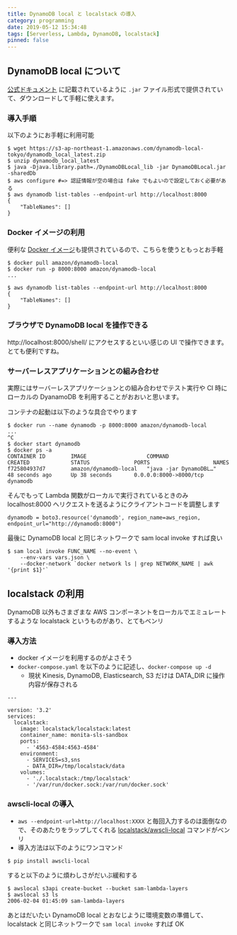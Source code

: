 ```yaml
---
title: DynamoDB local と localstack の導入
category: programming
date: 2019-05-12 15:34:48
tags: [Serverless, Lambda, DynamoDB, localstack]
pinned: false
---
```


## DynamoDB local について

[公式ドキュメント](https://docs.aws.amazon.com/ja_jp/amazondynamodb/latest/developerguide/DynamoDBLocal.DownloadingAndRunning.html) に記載されているように `.jar` ファイル形式で提供されていて、ダウンロードして手軽に使えます。

### 導入手順

以下のようにお手軽に利用可能

```
$ wget https://s3-ap-northeast-1.amazonaws.com/dynamodb-local-tokyo/dynamodb_local_latest.zip
$ unzip dynamodb_local_latest
$ java -Djava.library.path=./DynamoDBLocal_lib -jar DynamoDBLocal.jar -sharedDb
$ aws configure #=> 認証情報が空の場合は fake でもよいので設定しておく必要がある
$ aws dynamodb list-tables --endpoint-url http://localhost:8000
{
    "TableNames": []
}
```

### Docker イメージの利用

便利な [Docker イメージ](https://hub.docker.com/r/amazon/dynamodb-local)も提供されているので、こちらを使うともっとお手軽

```
$ docker pull amazon/dynamodb-local
$ docker run -p 8000:8000 amazon/dynamodb-local
...

$ aws dynamodb list-tables --endpoint-url http://localhost:8000
{
    "TableNames": []
}
```

### ブラウザで DynamoDB local を操作できる

http://localhost:8000/shell/ にアクセスするといい感じの UI で操作できます。とても便利ですね。

### サーバーレスアプリケーションとの組み合わせ

実際にはサーバーレスアプリケーションとの組み合わせでテスト実行や CI 時にローカルの DyanamoDB を利用することがおおいと思います。

コンテナの起動は以下のような具合でやります

```
$ docker run --name dynamodb -p 8000:8000 amazon/dynamodb-local
...
^C
$ docker start dynamodb
$ docker ps -a
CONTAINER ID        IMAGE                   COMMAND                  CREATED             STATUS              PORTS                    NAMES
f725804937d7        amazon/dynamodb-local   "java -jar DynamoDBL…"   48 seconds ago      Up 38 seconds       0.0.0.0:8000->8000/tcp   dynamodb
```

そんでもって Lambda 関数がローカルで実行されているときのみ localhost:8000 へリクエストを送るようにクライアントコードを調整します

```
dynamodb = boto3.resource('dynamodb', region_name=aws_region, endpoint_url="http://dynamodb:8000")
```

最後に DynamoDB local と同じネットワークで sam local invoke すれば良い

```
$ sam local invoke FUNC_NAME --no-event \
    --env-vars vars.json \
    --docker-network `docker network ls | grep NETWORK_NAME | awk '{print $1}'`
```

## localstack の利用

DynamoDB 以外もさまざまな AWS コンポーネントをローカルでエミュレートするような localstack というものがあり、とてもベンリ

### 導入方法

- docker イメージを利用するのがよさそう
- `docker-compose.yaml` を以下のように記述し、`docker-compose up -d`
  - 現状 Kinesis, DynamoDB, Elasticsearch, S3 だけは DATA_DIR に操作内容が保存される

```
---

version: '3.2'
services:
  localstack:
    image: localstack/localstack:latest
    container_name: monita-sls-sandbox
    ports:
      - '4563-4584:4563-4584'
    environment:
      - SERVICES=s3,sns
      - DATA_DIR=/tmp/localstack/data
    volumes:
      - './.localstack:/tmp/localstack'
      - '/var/run/docker.sock:/var/run/docker.sock'
```

### awscli-local の導入

- `aws --endpoint-url=http://localhost:XXXX` と毎回入力するのは面倒なので、そのあたりをラップしてくれる [localstack/awscli-local](https://github.com/localstack/awscli-local) コマンドがベンリ
- 導入方法は以下のようにワンコマンド

```
$ pip install awscli-local
```

すると以下のように煩わしさがだいぶ緩和する

```
$ awslocal s3api create-bucket --bucket sam-lambda-layers
$ awslocal s3 ls
2006-02-04 01:45:09 sam-lambda-layers
```

あとはだいたい DynamoDB local とおなじように環境変数の準備して、localstack と同じネットワークで `sam local invoke` すれば OK
